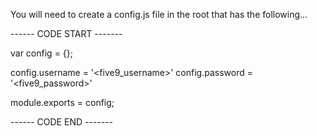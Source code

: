 You will need to create a config.js file in the root that has the following...

------ CODE START -------


var config = {};

config.username = '<five9_username>'
config.password = '<five9_password>'

module.exports = config;

------ CODE END -------

